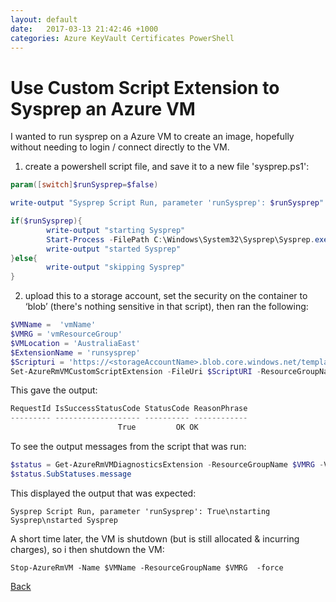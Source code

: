 ```yaml
---
layout: default
date:   2017-03-13 21:42:46 +1000
categories: Azure KeyVault Certificates PowerShell
---
```

# Use Custom Script Extension to Sysprep an Azure VM

I wanted to run sysprep on a Azure VM to create an image, hopefully without needing to login / connect directly to the VM.

1. create a powershell script file, and save it to a new file 'sysprep.ps1':

```powershell
param([switch]$runSysprep=$false)

write-output "Sysprep Script Run, parameter 'runSysprep': $runSysprep"

if($runSysprep){
        write-output "starting Sysprep"
        Start-Process -FilePath C:\Windows\System32\Sysprep\Sysprep.exe -ArgumentList '/generalize /oobe /shutdown /quiet'
        write-output "started Sysprep"
}else{
        write-output "skipping Sysprep"
}
```

2. upload this to a storage account, set the security on the container to ‘blob’ (there's nothing sensitive in that script), then ran the following:

```powershell
$VMName =  'vmName'
$VMRG = 'vmResourceGroup'
$VMLocation = 'AustraliaEast'
$ExtensionName = 'runsysprep'
$Scripturi = 'https://<storageAccountName>.blob.core.windows.net/templates/scripts/sysprep.ps1'
Set-AzureRmVMCustomScriptExtension -FileUri $ScriptURI -ResourceGroupName  $VMRG -VMName $VMName -Name $ExtensionName -Location $VMLocation -run './sysprep.ps1' -Argument '-runSysprep'
```

This gave the output:

```powershell
RequestId IsSuccessStatusCode StatusCode ReasonPhrase
--------- ------------------- ---------- ------------
                        True         OK OK
```

To see the output messages from the script that was run:

```powershell
$status = Get-AzureRmVMDiagnosticsExtension -ResourceGroupName $VMRG -VMName $VMName -Name $ExtensionName -Status
$status.SubStatuses.message
```

This displayed the output that was expected:

`Sysprep Script Run, parameter 'runSysprep': True\nstarting Sysprep\nstarted Sysprep`

A short time later, the VM is shutdown (but is still allocated & incurring charges), so i then shutdown the VM:

`Stop-AzureRmVM -Name $VMName -ResourceGroupName $VMRG  -force`

[Back](./index.md)
